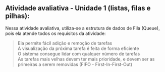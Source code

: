 ## Atividade avaliativa - Unidade 1 (listas, filas e pilhas):
Nessa atividade avaliativa, utiliza-se a estrutura de dados de Fila (Queue), pois ela atende todos os requisitos da atividade:  
> Ela permite fácil adição e remoção de tarefas  
> A visualização da próxima tarefa é feita de forma eficiente  
> O sistema consegue lidar com qualquer número de tarefas  
> As tarefas mais velhas devem ter mais prioridade, e devem ser as primeiras a serem removidas (FIFO - First-In-First-Out)
